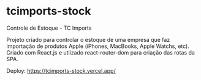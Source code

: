 # tcimports-stock
 Controle de Estoque - TC Imports

Projeto criado para controlar o estoque de uma empresa que faz importação de produtos Apple (iPhones, MacBooks, Apple Watchs, etc). Criado com React.js e utlizado react-router-dom para criação das rotas da SPA.

Deploy: https://tcimports-stock.vercel.app/
